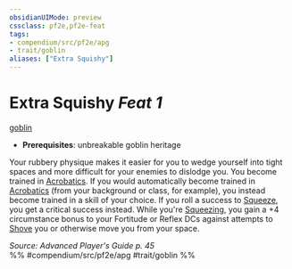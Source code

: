 ```yaml
---
obsidianUIMode: preview
cssclass: pf2e,pf2e-feat
tags:
- compendium/src/pf2e/apg
- trait/goblin
aliases: ["Extra Squishy"]
---
```

# Extra Squishy  *Feat 1*  
[goblin](../../rules/traits/goblin.md)  

- **Prerequisites**: unbreakable goblin heritage

Your rubbery physique makes it easier for you to wedge yourself into tight spaces and more difficult for your enemies to dislodge you. You become trained in [Acrobatics](../skills.md#Acrobatics). If you would automatically become trained in [Acrobatics](../skills.md#Acrobatics) (from your background or class, for example), you instead become trained in a skill of your choice. If you roll a success to [Squeeze](../../rules/actions/squeeze.md), you get a critical success instead. While you're [Squeezing](../../rules/actions/squeeze.md), you gain a +4 circumstance bonus to your Fortitude or Reflex DCs against attempts to [Shove](../../rules/actions/shove.md) you or otherwise move you from your space.

*Source: Advanced Player's Guide p. 45*  
%% #compendium/src/pf2e/apg #trait/goblin %%
